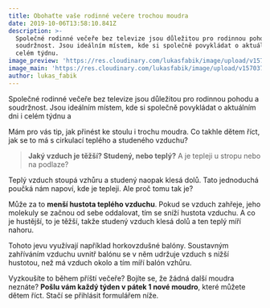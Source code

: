 ```yaml
---
title: Obohaťte vaše rodinné večere trochou moudra
date: 2019-10-06T13:58:10.841Z
description: >-
  Společné rodinné večeře bez televize jsou důležitou pro rodinnou pohodu a
  soudržnost. Jsou ideálním místem, kde si společně povykládat o aktuálním dni i
  celém týdnu.
image_preview: 'https://res.cloudinary.com/lukasfabik/image/upload/v1570375880/blog/place.png'
image_main: 'https://res.cloudinary.com/lukasfabik/image/upload/v1570373685/blog/blank.png'
author: lukas_fabik
---
```

Společné rodinné večeře bez televize jsou důležitou pro rodinnou pohodu a soudržnost. Jsou ideálním místem, kde si společně povykládat o aktuálním dni i celém týdnu a 

Mám pro vás tip, jak přinést ke stoulu i trochu moudra. Co takhle dětem říct, jak se to má s cirkulací teplého a studeného vzduchu?

> **Jaký vzduch je těžší? Studený, nebo teplý?**
> A je tepleji u stropu nebo na podlaze?

Teplý vzduch stoupá vzhůru a studený naopak klesá dolů. Tato jednoduchá poučká nám napoví, kde je tepleji. Ale proč tomu tak je? 

Může za to **menší hustota teplého vzduchu**. Pokud se vzduch zahřeje, jeho molekuly se začnou od sebe oddalovat, tím se sníží hustota vzduchu. A co je hustější, to je těžší, takže studený vzduch klesá dolů a ten teplý míří nahoru.

Tohoto jevu využívají například horkovzdušné balóny. Soustavným zahříváním vzduchu uvnitř balónu se v něm udržuje vzduch s nižší hustotou, než má vzduch okolo a tím míří balón vzhůru.

Vyzkoušíte to během příští večeře? Bojíte se, že žádná další moudra neznáte? **Pošlu vám každý týden v pátek 1 nové moudro**, které můžete dětem říct. Stačí se přihlásit formulářem níže. 

<script charset="utf-8" type="text/javascript" src="//js.hsforms.net/forms/shell.js"></script>

<script>
  hbspt.forms.create({
	portalId: "5560121",
	formId: "f8a77c4b-5a03-4bf7-9f4f-04c4b5b8962d"
});
</script>
